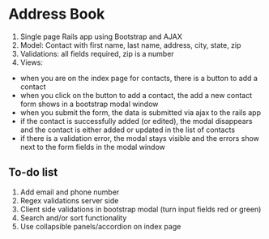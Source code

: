 # Address Book

1. Single page Rails app using Bootstrap and AJAX
2. Model: Contact with first name, last name, address, city, state, zip
3. Validations: all fields required, zip is a number
4. Views:
  - when you are on the index page for contacts, there is a button to add a contact
  - when you click on the button to add a contact, the add a new contact form shows in a bootstrap modal window
  - when you submit the form, the data is submitted via ajax to the rails app
  - if the contact is successfully added (or edited), the modal disappears and the contact is either added or updated in the list of contacts
  - if there is a validation error, the modal stays visible and the errors show next to the form fields in the modal window

## To-do list
1. Add email and phone number
2. Regex validations server side 
3. Client side validations in bootstrap modal (turn input fields red or green)
4. Search and/or sort functionality
5. Use collapsible panels/accordion on index page
